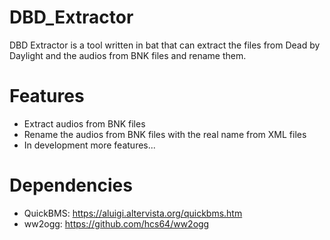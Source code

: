 # DBD_Extractor
DBD Extractor is a tool written in bat that can extract the files from Dead by Daylight and the audios from BNK files and rename them.

# Features
- Extract audios from BNK files
- Rename the audios from BNK files with the real name from XML files
- In development more features...

# Dependencies
- QuickBMS: https://aluigi.altervista.org/quickbms.htm
- ww2ogg: https://github.com/hcs64/ww2ogg
